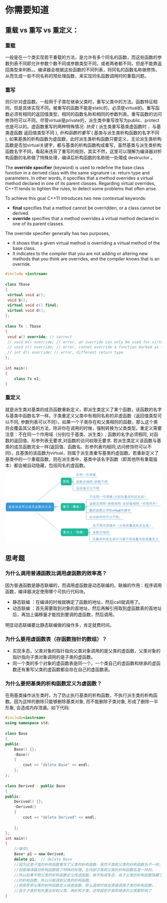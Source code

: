 # 你需要知道

## **重载 vs 重写 vs 重定义：**

### **重载**

一般是在一个类实现若干重载的方法，是允许有多个同名的函数，而这些函数的参数列表不同即允许参数个数不同或参数类型不同，或者两者都不同，但是不能靠返回类型来判断。。编译器会根据这些函数的不同列表，将同名的函数名称做修饰，从而生成一些不同名称的预处理函数，来实现同名函数调用时的重载问题。

### **重写**

则只针对虚函数。一般用于子类在继承父类时，重写父类中的方法。函数特征相同，但是具体实现不同。被重写的函数不能是static的，必须是virtual的。重写函数必须有相同的返回值类型，相同的函数名称和相同的参数列表。重写函数的访问修饰符可以不同。尽管virtual是private的，派生类中重写改写为public、protect也是可以的。虚函数重写的两种特殊情况: *协变* ( 派生类重写基类虚函数时 ，与基类虚函数 返回值类型不同 ), *析构函数的重写* ( 基类与派生类析构函数的名字不同 ), 如果基类的析构函数为虚函数，此时派生类析构函数只要定义，无论派生类析构函数是否加virtual关键字，都与基类的析构函数构成重写，虽然基类与派生类析构函数名字不同，看起来违背了重写的规则，其实不然，这里可以理解为编译器对析构函数的名称做了特殊处理，编译后析构函数的名称统一处理成 destructor 。

The **override specifier** (keyword) is used to redefine the base class function in a derived class with the same signature i.e. return type and parameters. In other words, it specifies that a method overrides a virtual method declared in one of its parent classes. Regarding virtual overrides, C++11 tends to tighten the rules, to detect some problems that often arise.

To achieve this goal C++11 introduces two new contextual keywords:

- **final** specifies that a method cannot be overridden, or a class cannot be derived.
- **override** specifies that a method overrides a virtual method declared in one of its parent classes.

The override specifier generally has two purposes,

- It shows that a given virtual method is overriding a virtual method of the base class.
- It indicates to the compiler that you are not adding or altering new methods that you think are overrides, and the compiler knows that is an override.

```c++
#include <iostream>
 
class Tbase
{
 virtual void a();
 void b();
 virtual void c() final;
 virtual void d();
};
 
class Tx : Tbase
{
 void a() override; // correct
 // void b() override; // error, an override can only be used for virtual functions
 // void c() override; // error, cannot override a function marked as final
 // int d() override; // error, different return type
};
 
int main()
{
    class Tx o1;
}
```

### **重定义**

就是派生类对基类的成员函数重新定义，即派生类定义了某个函数，该函数的名字与基类中函数名字一样。子类重定义父类中有相同名称的非虚函数（返回值类型可以不同, 参数列表可以不同）。如果一个子类存在和父类相同的函数，那么这个类将会覆盖其父类的方法，除非你在调用的时候，强制转换为父类类型。重定义需要注意：不在同一个作用域（分别位于基类、派生类）, 函数的名字必须相同, 对函数的返回值、形参列表无要求,对函数的访问权限无要求. 若派生类定义该函数与基类的成员函数完全一样(返回值、函数名、形参列表均相同,访问修饰符可以不同)，且基类的该函数为virtual，则属于派生类重写基类的虚函数。若重新定义了基类中的一个重载函数，则在派生类中，基类中该名字函数（即其他所有重载版本）都会被自动隐藏，包括同名的虚函数。

![](images/1.png)

## 思考题

### **为什么调用普通函数比调用虚函数的效率高？**

因为普通函数是静态联编的，而调用虚函数是动态联编的。联编的作用：程序调用函数，编译器决定使用哪个可执行代码块。

- 静态联编 ：在编译的时候就确定了函数的地址，然后call就调用了。
- 动态联编 ：首先需要取到对象的首地址，然后再解引用取到虚函数表的首地址后，再加上偏移量才能找到要调的虚函数，然后调用。

明显动态联编要比静态联编做的操作多，肯定就费时间。

### **为什么要用虚函数表（存函数指针的数组）？**

- 实现多态，父类对象的指针指向父类对象调用的是父类的虚函数，父类对象的指针指向子类对象调用的是子类的虚函数。
- 同一个类的多个对象的虚函数表是同一个，一个类自己的虚函数和继承的虚函数还有重写父类的虚函数都会存在自己的虚函数表。

### **为什么要把基类的析构函数定义为虚函数？**

在用基类操作派生类时，为了防止执行基类的析构函数，不执行派生类的析构函数。因为这样的删除只能够删除基类对象, 而不能删除子类对象, 形成了删除一半形象, 会造成内存泄漏。如下代码:

```c++
#include<iostream>  
using namespace std;  
  
class Base  
{  
public:  
    Base() {};  
    ~Base()   
    {  
        cout << "delete Base" << endl;  
    };  
};  
  
class Derived : public Base  
{  
public:  
    Derived() {};  
    ~Derived()  
    {  
        cout << "delete Derived" << endl;  
  
    };  
};  
int main()  
{  
    //操作1  
    Base* p1 = new Derived;  
    delete p1;  // delete Base
    //因为这里子类的析构函数重写了父类的析构函数，虽然子类和父类的析构函数名不一样，  
    //但是编译器对析构函数做了特殊的处理，在内部子类和父类的析构函数名是一样的。  
    //所以如果不把父类的析构函数定义成虚函数，就不构成多态，由于父类的析构函数隐藏了子类  
    //的析构函数，所以只能调到父类的析构函数。  
    //但是若把父类的析构函数定义成虚函数，那么调用时就会直接调用子类的析构函数，  
    //由于子类析构先要去析构父类，再析构子类，这样就把子类和继承的父类都析构了  
}  
```

